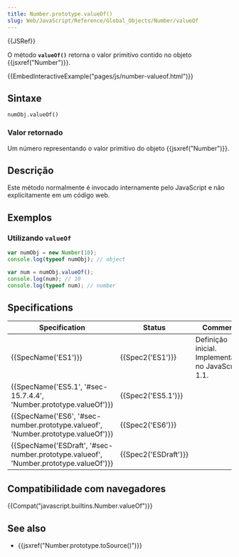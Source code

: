 ```yaml
---
title: Number.prototype.valueOf()
slug: Web/JavaScript/Reference/Global_Objects/Number/valueOf
---
```


{{JSRef}}

O método **`valueOf()`** retorna o valor primitivo contido no objeto {{jsxref("Number")}}.

{{EmbedInteractiveExample("pages/js/number-valueof.html")}}

## Sintaxe

```
numObj.valueOf()
```

### Valor retornado

Um número representando o valor primitivo do objeto {{jsxref("Number")}}.

## Descrição

Este método normalmente é invocado internamente pelo JavaScript e não explicitamente em um código web.

## Exemplos

### Utilizando `valueOf`

```js
var numObj = new Number(10);
console.log(typeof numObj); // object

var num = numObj.valueOf();
console.log(num); // 10
console.log(typeof num); // number
```

## Specifications

| Specification                                                                        | Status               | Comment                                            |
| ------------------------------------------------------------------------------------ | -------------------- | -------------------------------------------------- |
| {{SpecName('ES1')}}                                                                  | {{Spec2('ES1')}}     | Definição inicial. Implementada no JavaScript 1.1. |
| {{SpecName('ES5.1', '#sec-15.7.4.4', 'Number.prototype.valueOf')}}                   | {{Spec2('ES5.1')}}   |                                                    |
| {{SpecName('ES6', '#sec-number.prototype.valueof', 'Number.prototype.valueOf')}}     | {{Spec2('ES6')}}     |                                                    |
| {{SpecName('ESDraft', '#sec-number.prototype.valueof', 'Number.prototype.valueOf')}} | {{Spec2('ESDraft')}} |                                                    |

## Compatibilidade com navegadores

{{Compat("javascript.builtins.Number.valueOf")}}

## See also

- {{jsxref("Number.prototype.toSource()")}}

